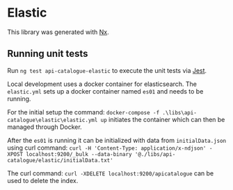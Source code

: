 # Elastic

This library was generated with [Nx](https://nx.dev).

## Running unit tests

Run `ng test api-catalogue-elastic` to execute the unit tests via [Jest](https://jestjs.io).

Local development uses a docker container for elasticsearch.
The `elastic.yml` sets up a docker container named `es01` and needs to be running.

For the initial setup the command: `docker-compose -f .\libs\api-catalogue\elastic\elastic.yml up` initiates the container which can then be managed through Docker.

After the `es01` is running it can be initialized with data from `initialData.json` using curl command:
`curl -H 'Content-Type: application/x-ndjson' -XPOST localhost:9200/_bulk --data-binary '@./libs/api-catalogue/elastic/initialData.txt'`

The curl command: `curl -XDELETE localhost:9200/apicatalogue` can be used to delete the index.
